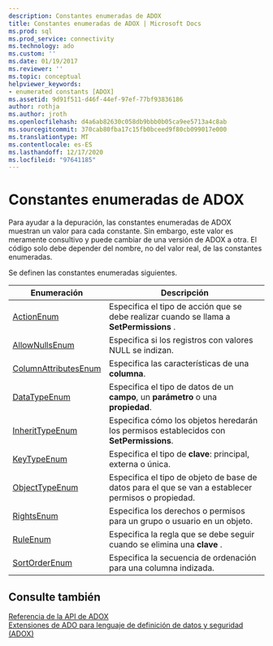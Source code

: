 ```yaml
---
description: Constantes enumeradas de ADOX
title: Constantes enumeradas de ADOX | Microsoft Docs
ms.prod: sql
ms.prod_service: connectivity
ms.technology: ado
ms.custom: ''
ms.date: 01/19/2017
ms.reviewer: ''
ms.topic: conceptual
helpviewer_keywords:
- enumerated constants [ADOX]
ms.assetid: 9d91f511-d46f-44ef-97ef-77bf93836186
author: rothja
ms.author: jroth
ms.openlocfilehash: d4a6ab82630c058db9bbb0b05ca9ee5713a4c8ab
ms.sourcegitcommit: 370cab80fba17c15fb0bceed9f80cb099017e000
ms.translationtype: MT
ms.contentlocale: es-ES
ms.lasthandoff: 12/17/2020
ms.locfileid: "97641185"
---
```

# <a name="adox-enumerated-constants"></a>Constantes enumeradas de ADOX
Para ayudar a la depuración, las constantes enumeradas de ADOX muestran un valor para cada constante. Sin embargo, este valor es meramente consultivo y puede cambiar de una versión de ADOX a otra. El código solo debe depender del nombre, no del valor real, de las constantes enumeradas.  
  
 Se definen las constantes enumeradas siguientes.  
  
|Enumeración|Descripción|  
|-----------------|-----------------|  
|[ActionEnum](./actionenum.md)|Especifica el tipo de acción que se debe realizar cuando se llama a **SetPermissions** .|  
|[AllowNullsEnum](./allownullsenum.md)|Especifica si los registros con valores NULL se indizan.|  
|[ColumnAttributesEnum](./columnattributesenum.md)|Especifica las características de una **columna**.|  
|[DataTypeEnum](../ado-api/datatypeenum.md)|Especifica el tipo de datos de un **campo**, un **parámetro** o una **propiedad**.|  
|[InheritTypeEnum](./inherittypeenum.md)|Especifica cómo los objetos heredarán los permisos establecidos con **SetPermissions**.|  
|[KeyTypeEnum](./keytypeenum.md)|Especifica el tipo de **clave**: principal, externa o única.|  
|[ObjectTypeEnum](./objecttypeenum.md)|Especifica el tipo de objeto de base de datos para el que se van a establecer permisos o propiedad.|  
|[RightsEnum](./rightsenum.md)|Especifica los derechos o permisos para un grupo o usuario en un objeto.|  
|[RuleEnum](./ruleenum.md)|Especifica la regla que se debe seguir cuando se elimina una **clave** .|  
|[SortOrderEnum](./sortorderenum.md)|Especifica la secuencia de ordenación para una columna indizada.|  
  
## <a name="see-also"></a>Consulte también  
 [Referencia de la API de ADOX](./adox-object-model.md)   
 [Extensiones de ADO para lenguaje de definición de datos y seguridad (ADOX)](../../guide/extensions/ado-extensions-for-data-definition-language-and-security-adox.md)
